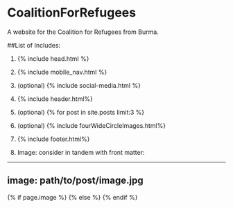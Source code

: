 # CoalitionForRefugees
A website for the Coalition for Refugees from Burma.

##List of Includes:

1. {% include head.html %}

2. {% include mobile_nav.html %}

3. (optional) {% include social-media.html %}

4.  {% include header.html%}

5. (optional) {% for post in site.posts limit:3 %}

6. (optional) {% include fourWideCircleImages.html%}

7. {% include footer.html%}

8. Image: consider in tandem with front matter:

---
image: path/to/post/image.jpg
---

{% if page.image %}
<meta property="og:image" content="path/to/post/image.jpg">
{% else %}
<meta property="og:image" content="path/to/page/image.jpg">
{% endif %}
